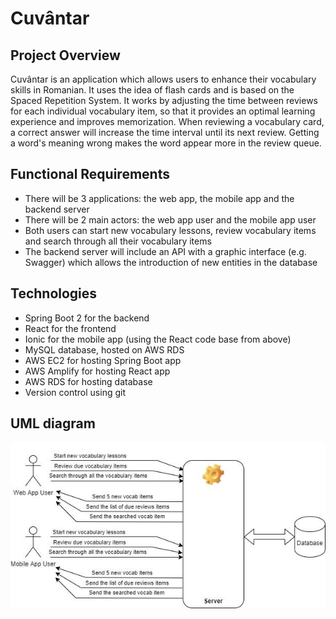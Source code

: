 # Cuvântar

  

## Project Overview

Cuvântar is an application which allows users to enhance their vocabulary skills in Romanian. It uses the idea of flash cards and is based on the Spaced Repetition System. It works by adjusting the time between reviews for each individual vocabulary item, so that it provides an optimal learning experience and improves memorization.  When reviewing a vocabulary card, a correct answer will increase the time interval until its next review. Getting a word's meaning wrong makes the word appear more in the review queue.  

  

##  Functional Requirements

 - There will be 3 applications: the web app, the mobile app and the backend server
 - There will be 2 main actors: the web app user and the mobile app user
 - Both users can start new vocabulary lessons, review vocabulary items and search through all their vocabulary items
 - The backend server will include an API with a graphic interface (e.g. Swagger) which allows the introduction of new entities in the database

  

## Technologies

 - Spring Boot 2 for the backend
 - React for the frontend
 - Ionic for the mobile app (using the React code base from above)
 - MySQL database, hosted on AWS RDS
 - AWS EC2 for hosting Spring Boot app
 - AWS Amplify for hosting React app
 - AWS RDS for hosting database
 - Version control using git

## UML diagram
![alt text](https://github.com/mihai261/cuvantar-backend/blob/main/UML_diagram.png)
